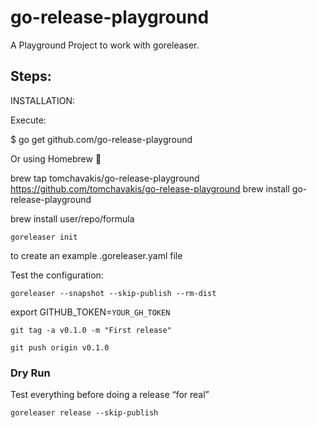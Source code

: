 # go-release-playground

A Playground Project to work with goreleaser.

## Steps:


INSTALLATION:

Execute:

$ go get github.com/go-release-playground

Or using Homebrew 🍺

brew tap tomchavakis/go-release-playground https://github.com/tomchavakis/go-release-playground
brew install go-release-playground

brew install user/repo/formula



`goreleaser init`

to create an example .goreleaser.yaml file

Test the configuration:

`goreleaser --snapshot --skip-publish --rm-dist`


export GITHUB_TOKEN=`YOUR_GH_TOKEN`

`git tag -a v0.1.0 -m "First release"`

`git push origin v0.1.0`


### Dry Run

Test everything before doing a release “for real”

`goreleaser release --skip-publish`